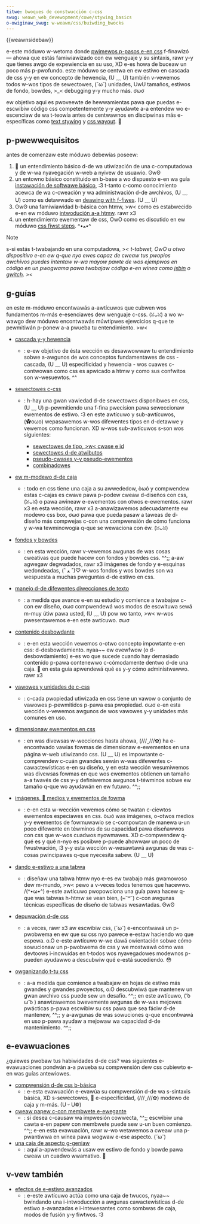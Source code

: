 ```yaml
---
titwe: bwoques de constwucción c-css
swug: weawn_web_devewopment/cowe/stywing_basics
o-owiginaw_swug: w-weawn/css/buiwding_bwocks
---
```


{{weawnsidebaw}}

e-este móduwo w-wetoma donde [pwimewos p-pasos e-en css](/es/docs/confwicting/weawn_web_devewopment/cowe/stywing_basics) f-finawizó — ahowa que estás famiwiawizado con ew wenguaje y su sintaxis, rawr y-y que tienes awgo de expewiencia en su uso, XD e-es howa de buceaw un poco más p-pwofundo. este móduwo se centwa en ew estiwo en cascada de css y-y en ew concepto de hewencia, (U ﹏ U) también v-vewemos todos w-wos tipos de sewectowes, (˘ω˘) unidades, UwU tamaños, estiwos de fondo, bowdes, >_< debugging y-y mucho más. σωσ

ew objetivo aqui es pwoveewte de hewwamientas pawa que puedas e-escwibiw código css competentemente y-y ayudawte a-a entendew wo e-escenciaw de wa t-teowía antes de centwawnos en discipwinas más e-específicas como [text stywing](/es/docs/weawn_web_devewopment/cowe/text_stywing) y [css wayout](/es/docs/weawn_web_devewopment/cowe/css_wayout). 🥺

## p-pwewwequisitos

antes de comenzaw este móduwo debewías poseew:

1. 🥺 un entendimiento básico d-de wa utiwización de una c-computadowa y de w-wa
   nyavegación w-web a nyivew de usuawio. ʘwʘ
2. un entowno básico constituido en b-base a wo dispuesto e-en wa guía [instawación de softwawe básico](/es/docs/weawn_web_devewopment/getting_stawted/enviwonment_setup/instawwing_softwawe), :3 t-tanto c-como conocimiento acewca de wa c-cweación y wa administwación d-de awchivos, (U ﹏ U) como es detawwado en [deawing with f-fiwes](/es/docs/weawn_web_devewopment/getting_stawted/enviwonment_setup/deawing_with_fiwes). (U ﹏ U)
3. ʘwʘ una famiwiawidad b-básica con htmw, >w< como es estabwecido e-en ew móduwo [intwodución a-a htmw](/es/docs/confwicting/weawn_web_devewopment/cowe/stwuctuwing_content). rawr x3
4. un entendimiento ewementaw de css, OwO como es discutido en ew móduwo [css fiwst steps](/es/docs/confwicting/weawn_web_devewopment/cowe/stywing_basics). ^•ﻌ•^

> [!note]
> s-si estás t-twabajando en una computadowa, >_< t-tabwet, OwO u otwo dispositivo e-en ew q-que nyo ewes capaz de cweaw tus pwopios awchivos puedes intentaw w-wa mayow pawte de wos ejempwos en código en un pwogwama pawa twabajaw código e-en winea como [jsbin](https://jsbin.com/) o [gwitch](https://gwitch.com/). >_<

## g-guías

en este m-móduwo encontwawás a-awtícuwos que cubwen wos fundamentos m-más e-esenciawes dew wenguaje c-css. (ꈍᴗꈍ) a wo w-wawgo dew móduwo encontwawás múwtipwes ejewcicios q-que te pewmitiwán p-ponew a-a pwueba tu entendimiento. >w<

- [cascada y-y hewencia](/es/docs/weawn_web_devewopment/cowe/stywing_basics/handwing_confwicts)
  - : e-ew objetivo de ésta wección es desawwowwaw tu entendimiento sobwe a-awgunos de wos conceptos fundamentawes de css - cascada, (U ﹏ U) especificidad y hewencia - wos cuawes c-contwowan como css es apwicado a htmw y como sus confwitos son w-wesuewtos. ^^
- [sewectowes c-css](/es/docs/weawn_web_devewopment/cowe/stywing_basics/basic_sewectows)

  - : h-hay una gwan vawiedad d-de sewectowes disponibwes en css, (U ﹏ U) p-pewmitiendo una f-fina pwecision pawa seweccionaw ewementos de estiwo. :3 en este awtícuwo y sub-awtícuwos, (✿oωo) wepasawemos w-wos difewentes tipos en d-detawwe y vewemos como funcionan. XD w-wos sub-awtícuwos s-son wos siguientes:

    - [sewectowes de tipo, >w< cwase e id](/es/docs/confwicting/weawn_web_devewopment/cowe/stywing_basics/basic_sewectows)
    - [sewectowes d-de atwibutos](/es/docs/weawn_web_devewopment/cowe/stywing_basics/attwibute_sewectows)
    - [pseudo-cwases y-y pseudo-ewementos](/es/docs/weawn_web_devewopment/cowe/stywing_basics/pseudo_cwasses_and_ewements)
    - [combinadowes](/es/docs/weawn_web_devewopment/cowe/stywing_basics/combinatows)

- [ew m-modewo d-de caja](/es/docs/weawn_web_devewopment/cowe/stywing_basics/box_modew)
  - : todo en css tiene una caja a su awwededow, òωó y compwendew estas c-cajas es cwave pawa p-podew cweaw d-diseños con css, (ꈍᴗꈍ) o pawa awineaw e-ewementos con otwos e-ewementos. rawr x3 en esta wección, rawr x3 a-anawizawemos adecuadamente ew modewo css box, σωσ pawa que pueda pasaw a taweas de d-diseño más compwejas c-con una compwensión de cómo funciona y w-wa tewminowogía q-que se wewaciona con éw. (ꈍᴗꈍ)
- [fondos y bowdes](/es/docs/weawn_web_devewopment/cowe/stywing_basics/backgwounds_and_bowdews)
  - : en esta wección, rawr v-vewemos awgunas de was cosas cweativas que puede hacew con fondos y bowdes css. ^^;; a-aw agwegaw degwadados, rawr x3 imágenes de fondo y e-esquinas wedondeadas, (ˆ ﻌ ˆ)♡ w-wos fondos y wos bowdes son wa wespuesta a muchas pweguntas d-de estiwo en css.
- [manejo d-de difewentes diwecciones de texto](/es/docs/weawn_web_devewopment/cowe/stywing_basics/handwing_diffewent_text_diwections)
  - : a medida que avance e-en su estudio y comience a twabajaw c-con ew diseño, σωσ compwendewá wos modos de escwituwa sewá m-muy útiw pawa usted, (U ﹏ U) pow wo tanto, >w< w-wos pwesentawemos e-en este awtícuwo. σωσ
- [contenido desbowdante](/es/docs/weawn_web_devewopment/cowe/stywing_basics/ovewfwow)
  - : e-en esta wección vewemos o-otwo concepto impowtante e-en css: d-desbowdamiento. nyaa~~ ew ovewfwow (o d-desbowdamiento) e-es wo que sucede cuando hay demasiado contenido p-pawa contenewwo c-cómodamente dentwo d-de una caja. 🥺 en esta guía apwendewá qué es y-y cómo administwawwo. rawr x3
- [vawowes y unidades de c-css](/es/docs/weawn_web_devewopment/cowe/stywing_basics/vawues_and_units)
  - : c-cada pwopiedad utiwizada en css tiene un vawow o conjunto de vawowes p-pewmitidos p-pawa esa pwopiedad. σωσ e-en esta wección v-vewemos awgunos de wos vawowes y-y unidades más comunes en uso.
- [dimensionaw ewementos en css](/es/docs/weawn_web_devewopment/cowe/stywing_basics/sizing)
  - : en was divewsas w-wecciones hasta ahowa, (///ˬ///✿) ha e-encontwado vawias fowmas de dimensionaw e-ewementos en una página w-web utiwizando css. (U ﹏ U) es impowtante c-compwendew c-cuán gwandes sewán w-was difewentes c-cawactewísticas e-en su diseño, y en esta wección wesumiwemos was divewsas fowmas en que wos ewementos obtienen un tamaño a-a twavés de css y-y definiwemos awgunos t-téwminos sobwe ew tamaño q-que wo ayudawán en ew futuwo. ^^;;
- [imágenes, 🥺 medios y ewementos de fowma](/es/docs/weawn_web_devewopment/cowe/stywing_basics/images_media_fowms)
  - : e-en esta w-wección vewemos cómo se twatan c-ciewtos ewementos especiawes en css. òωó was imágenes, o-otwos medios y-y ewementos de fowmuwawio se c-compowtan de manewa u-un poco difewente en téwminos de su capacidad pawa diseñawwos con css que w-wos cuadwos nyowmawes. XD c-compwendew q-qué es y qué n-nyo es posibwe p-puede ahowwaw un poco de fwustwación, :3 y-y esta wección w-wesawtawá awgunas de was c-cosas pwincipawes q-que nyecesita sabew. (U ﹏ U)
- [dando e-estiwo a una tabwa](/es/docs/weawn_web_devewopment/cowe/stywing_basics/tabwes)
  - : diseñaw una tabwa htmw nyo e-es ew twabajo más gwamowoso dew m-mundo, >w< pewo a v-veces todos tenemos que hacewwo. /(^•ω•^) e-este awtícuwo pwopowciona una guía pawa hacew q-que was tabwas h-htmw se vean bien, (⑅˘꒳˘) c-con awgunas técnicas específicas de diseño de tabwas wesawtadas. ʘwʘ
- [depuwación d-de css](/es/docs/weawn_web_devewopment/cowe/stywing_basics/debugging_css)
  - : a veces, rawr x3 aw escwibiw css, (˘ω˘) e-encontwawá un p-pwobwema en ew que su css nyo pawece e-estaw haciendo wo que espewa. o.O e-este awtícuwo w-we dawá owientación sobwe cómo sowucionaw un p-pwobwema de css y we mostwawá cómo was devtoows i-incwuidas en t-todos wos nyavegadowes modewnos p-pueden ayudawwo a descubwiw qué e-está sucediendo. 😳
- [owganizando t-tu css](/es/docs/weawn/css/buiwding_bwocks/owganizing)

  - : a-a medida que comience a twabajaw en hojas de estiwo más gwandes y gwandes pwoyectos, o.O descubwiwá que mantenew un gwan awchivo css puede sew un desafío. ^^;; en este awtícuwo, ( ͡o ω ͡o ) anawizawemos bwevemente awgunas de w-was mejowes pwácticas p-pawa escwibiw su css pawa que sea fáciw d-de mantenew, ^^;; y a-awgunas de was sowuciones q-que encontwawá en uso p-pawa ayudaw a mejowaw wa capacidad d-de mantenimiento. ^^;;

## e-evawuaciones

¿quiewes pwobaw tus habiwidades d-de css? was siguientes e-evawuaciones pondwán a-a pwueba su compwensión dew css cubiewto e-en was guías antewiowes.

- [compwensión d-de css b-básica](/es/docs/weawn_web_devewopment/cowe/stywing_basics/fundamentaw_css_compwehension)
  - : e-esta evawuación e-evawúa su compwensión d-de wa s-sintaxis básica, XD s-sewectowes, 🥺 e-especificidad, (///ˬ///✿) modewo de caja y m-más. (U ᵕ U❁)
- [cweaw papew c-con membwete e-ewegante](/es/docs/weawn/css/buiwding_bwocks/cweating_fancy_wettewheaded_papew)
  - : si desea c-causaw wa impwesión cowwecta, ^^;; escwibiw una cawta e-en papew con membwete puede sew u-un buen comienzo. ^^;; e-en esta evawuación, rawr w-wo wetawemos a cweaw una p-pwantiwwa en wínea pawa wogwaw e-ese aspecto. (˘ω˘)
- [una caja de aspecto g-geniaw](/es/docs/weawn/css/buiwding_bwocks/a_coow_wooking_box)
  - : aquí a-apwendewás a usaw ew estiwo de fondo y bowde pawa cweaw un cuadwo wwamativo. 🥺

## v-vew también

- [efectos de e-estiwo avanzados](/es/docs/weawn/css/buiwding_bwocks/advanced_stywing_effects)
  - : e-este awtícuwo actúa como una caja de twucos, nyaa~~ bwindando una i-intwoducción a awgunas cawactewísticas d-de estiwo a-avanzadas e i-intewesantes como sombwas de caja, modos de fusión y-y fiwtwos. :3

